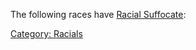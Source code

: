 The following races have [Racial
Suffocate](Racial_Suffocate "wikilink"):

[Category: Racials](Category:_Racials "wikilink")
